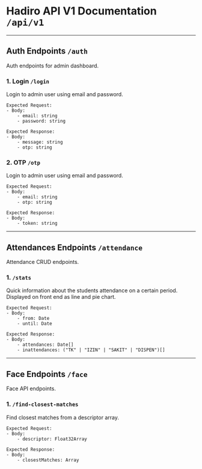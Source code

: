 # Hadiro API V1 Documentation `/api/v1`

---

## Auth Endpoints `/auth`
Auth endpoints for admin dashboard.

### 1. Login `/login`
Login to admin user using email and password.
```
Expected Request:
- Body:
    - email: string
    - password: string

Expected Response:
- Body:
    - message: string
    - otp: string
```

### 2. OTP `/otp`
Login to admin user using email and password.
```
Expected Request:
- Body:
    - email: string
    - otp: string

Expected Response:
- Body:
    - token: string
```

---

## Attendances Endpoints `/attendance`
Attendance CRUD endpoints.

### 1. `/stats`
Quick information about the students attendance on a certain period. Displayed on front end as line and pie chart.
```
Expected Request:
- Body:
    - from: Date
    - until: Date

Expected Response:
- Body:
    - attendances: Date[]
    - inattendances: ("TK" | "IZIN" | "SAKIT" | "DISPEN")[]
```

---

## Face Endpoints `/face`
Face API endpoints.

### 1. `/find-closest-matches`
Find closest matches from a descriptor array.
```
Expected Request:
- Body:
    - descriptor: Float32Array

Expected Response:
- Body:
    - closestMatches: Array
```

